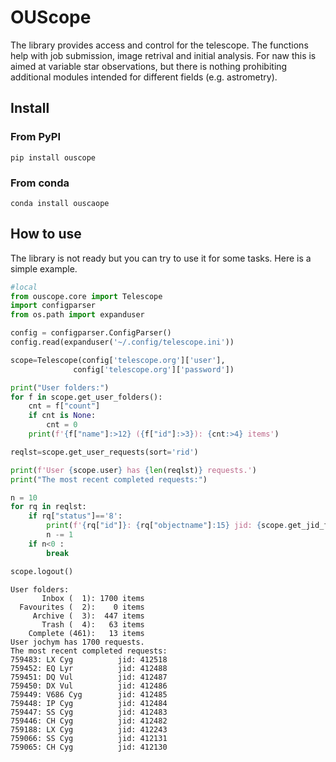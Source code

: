 # OUScope

<!-- WARNING: THIS FILE WAS AUTOGENERATED! DO NOT EDIT! -->

The library provides access and control for the telescope. The functions
help with job submission, image retrival and initial analysis. For naw
this is aimed at variable star observations, but there is nothing
prohibiting additional modules intended for different fields
(e.g. astrometry).

## Install

### From PyPI

`pip install ouscope`

### From conda

`conda install ouscaope`

## How to use

The library is not ready but you can try to use it for some tasks. Here
is a simple example.

``` python
#local
from ouscope.core import Telescope
import configparser
from os.path import expanduser

config = configparser.ConfigParser()
config.read(expanduser('~/.config/telescope.ini'))

scope=Telescope(config['telescope.org']['user'], 
              config['telescope.org']['password'])

print("User folders:")
for f in scope.get_user_folders():
    cnt = f["count"] 
    if cnt is None:
        cnt = 0
    print(f'{f["name"]:>12} ({f["id"]:>3}): {cnt:>4} items')

reqlst=scope.get_user_requests(sort='rid')

print(f'User {scope.user} has {len(reqlst)} requests.')
print("The most recent completed requests:")

n = 10
for rq in reqlst:
    if rq["status"]=='8':
        print(f'{rq["id"]}: {rq["objectname"]:15} jid: {scope.get_jid_for_req(rq)}')
        n -= 1
    if n<0 :
        break

scope.logout()
```

    User folders:
           Inbox (  1): 1700 items
      Favourites (  2):    0 items
         Archive (  3):  447 items
           Trash (  4):   63 items
        Complete (461):   13 items
    User jochym has 1700 requests.
    The most recent completed requests:
    759483: LX Cyg          jid: 412518
    759452: EQ Lyr          jid: 412488
    759451: DQ Vul          jid: 412487
    759450: DX Vul          jid: 412486
    759449: V686 Cyg        jid: 412485
    759448: IP Cyg          jid: 412484
    759447: SS Cyg          jid: 412483
    759446: CH Cyg          jid: 412482
    759188: LX Cyg          jid: 412243
    759066: SS Cyg          jid: 412131
    759065: CH Cyg          jid: 412130
